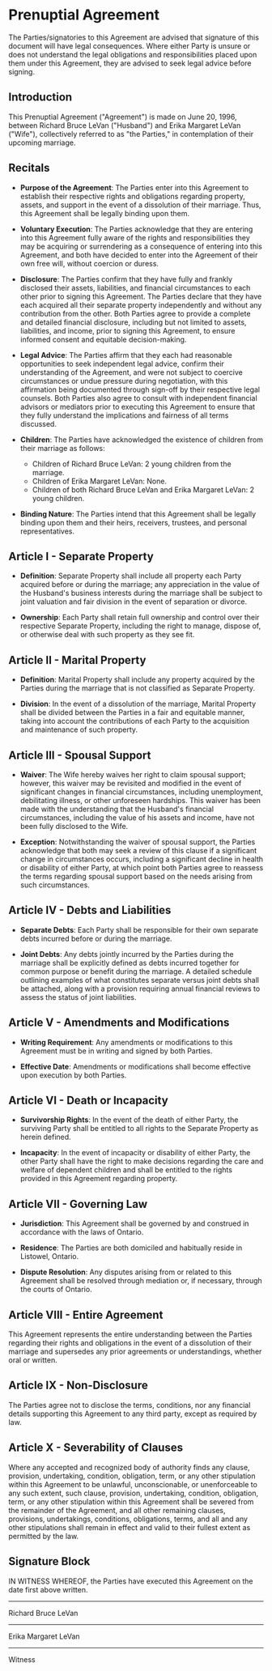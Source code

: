# Prenuptial Agreement

The Parties/signatories to this Agreement are advised that signature of this document will have legal consequences. Where either Party is unsure or does not understand the legal obligations and responsibilities placed upon them under this Agreement, they are advised to seek legal advice before signing.

## Introduction
This Prenuptial Agreement ("Agreement") is made on June 20, 1996, between Richard Bruce LeVan ("Husband") and Erika Margaret LeVan ("Wife"), collectively referred to as "the Parties," in contemplation of their upcoming marriage.

## Recitals
- **Purpose of the Agreement**: The Parties enter into this Agreement to establish their respective rights and obligations regarding property, assets, and support in the event of a dissolution of their marriage. Thus, this Agreement shall be legally binding upon them.

- **Voluntary Execution**: The Parties acknowledge that they are entering into this Agreement fully aware of the rights and responsibilities they may be acquiring or surrendering as a consequence of entering into this Agreement, and both have decided to enter into the Agreement of their own free will, without coercion or duress.

- **Disclosure**: The Parties confirm that they have fully and frankly disclosed their assets, liabilities, and financial circumstances to each other prior to signing this Agreement. The Parties declare that they have each acquired all their separate property independently and without any contribution from the other. Both Parties agree to provide a complete and detailed financial disclosure, including but not limited to assets, liabilities, and income, prior to signing this Agreement, to ensure informed consent and equitable decision-making.

- **Legal Advice**: The Parties affirm that they each had reasonable opportunities to seek independent legal advice, confirm their understanding of the Agreement, and were not subject to coercive circumstances or undue pressure during negotiation, with this affirmation being documented through sign-off by their respective legal counsels. Both Parties also agree to consult with independent financial advisors or mediators prior to executing this Agreement to ensure that they fully understand the implications and fairness of all terms discussed.

- **Children**: The Parties have acknowledged the existence of children from their marriage as follows:
    - Children of Richard Bruce LeVan: 2 young children from the marriage.
    - Children of Erika Margaret LeVan: None.
    - Children of both Richard Bruce LeVan and Erika Margaret LeVan: 2 young children.

- **Binding Nature**: The Parties intend that this Agreement shall be legally binding upon them and their heirs, receivers, trustees, and personal representatives.

## Article I - Separate Property
- **Definition**: Separate Property shall include all property each Party acquired before or during the marriage; any appreciation in the value of the Husband's business interests during the marriage shall be subject to joint valuation and fair division in the event of separation or divorce.

- **Ownership**: Each Party shall retain full ownership and control over their respective Separate Property, including the right to manage, dispose of, or otherwise deal with such property as they see fit.

## Article II - Marital Property
- **Definition**: Marital Property shall include any property acquired by the Parties during the marriage that is not classified as Separate Property.

- **Division**: In the event of a dissolution of the marriage, Marital Property shall be divided between the Parties in a fair and equitable manner, taking into account the contributions of each Party to the acquisition and maintenance of such property.

## Article III - Spousal Support
- **Waiver**: The Wife hereby waives her right to claim spousal support; however, this waiver may be revisited and modified in the event of significant changes in financial circumstances, including unemployment, debilitating illness, or other unforeseen hardships. This waiver has been made with the understanding that the Husband's financial circumstances, including the value of his assets and income, have not been fully disclosed to the Wife.

- **Exception**: Notwithstanding the waiver of spousal support, the Parties acknowledge that both may seek a review of this clause if a significant change in circumstances occurs, including a significant decline in health or disability of either Party, at which point both Parties agree to reassess the terms regarding spousal support based on the needs arising from such circumstances.

## Article IV - Debts and Liabilities
- **Separate Debts**: Each Party shall be responsible for their own separate debts incurred before or during the marriage.

- **Joint Debts**: Any debts jointly incurred by the Parties during the marriage shall be explicitly defined as debts incurred together for common purpose or benefit during the marriage. A detailed schedule outlining examples of what constitutes separate versus joint debts shall be attached, along with a provision requiring annual financial reviews to assess the status of joint liabilities.

## Article V - Amendments and Modifications
- **Writing Requirement**: Any amendments or modifications to this Agreement must be in writing and signed by both Parties.

- **Effective Date**: Amendments or modifications shall become effective upon execution by both Parties.

## Article VI - Death or Incapacity
- **Survivorship Rights**: In the event of the death of either Party, the surviving Party shall be entitled to all rights to the Separate Property as herein defined.

- **Incapacity**: In the event of incapacity or disability of either Party, the other Party shall have the right to make decisions regarding the care and welfare of dependent children and shall be entitled to the rights provided in this Agreement regarding property.

## Article VII - Governing Law
- **Jurisdiction**: This Agreement shall be governed by and construed in accordance with the laws of Ontario.

- **Residence**: The Parties are both domiciled and habitually reside in Listowel, Ontario.

- **Dispute Resolution**: Any disputes arising from or related to this Agreement shall be resolved through mediation or, if necessary, through the courts of Ontario.

## Article VIII - Entire Agreement
This Agreement represents the entire understanding between the Parties regarding their rights and obligations in the event of a dissolution of their marriage and supersedes any prior agreements or understandings, whether oral or written.

## Article IX - Non-Disclosure
The Parties agree not to disclose the terms, conditions, nor any financial details supporting this Agreement to any third party, except as required by law.

## Article X - Severability of Clauses
Where any accepted and recognized body of authority finds any clause, provision, undertaking, condition, obligation, term, or any other stipulation within this Agreement to be unlawful, unconscionable, or unenforceable to any such extent, such clause, provision, undertaking, condition, obligation, term, or any other stipulation within this Agreement shall be severed from the remainder of the Agreement, and all other remaining clauses, provisions, undertakings, conditions, obligations, terms, and all and any other stipulations shall remain in effect and valid to their fullest extent as permitted by the law.

## Signature Block
IN WITNESS WHEREOF, the Parties have executed this Agreement on the date first above written.

__________________________  
Richard Bruce LeVan  

__________________________  
Erika Margaret LeVan  

__________________________  
Witness  